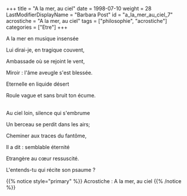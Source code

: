 +++
title = "A la mer, au ciel"
date = 1998-07-10
weight = 28
LastModifierDisplayName = "Barbara Post"
id = "a_la_mer_au_ciel_7"
acrostiche = "A la mer, au ciel"
tags = ["philosophie", "acrostiche"]
categories = ["Etre"]
+++

A la mer en musique insensée

Lui dirai-je, en tragique couvent,

Ambassade où se rejoint le vent,

Miroir : l'âme aveugle s'est blessée.

Eternelle en liquide désert

Roule vague et sans bruit ton écume.

 \
Au ciel loin, silence qui s'embrume

Un berceau se perdit dans les airs;

Cheminer aux traces du fantôme,

Il a dit : semblable éternité

Etrangère au cœur ressuscité.

L'entends-tu qui récite son psaume ?

{{% notice style="primary" %}}
Acrostiche : A la mer, au ciel
{{% /notice %}}
